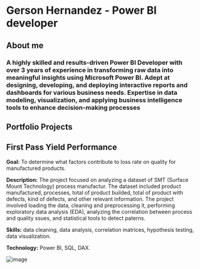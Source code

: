 # Gerson Hernandez - Power BI developer
## About me
### A highly skilled and results-driven Power BI Developer with over 3 years of experience in transforming raw data into meaningful insights using Microsoft Power BI. Adept at designing, developing, and deploying interactive reports and dashboards for various business needs. Expertise in data modeling, visualization, and applying business intelligence tools to enhance decision-making processes

## Portfolio Projects
## First Pass Yield Performance

**Goal:** To determine what factors contribute to loss rate on quality for manufactured products.

**Description:** The project focused on analyzing a dataset of SMT (Surface Mount Technology) process manufactur. The dataset included product manufactured, processes, total of product builded, total of product with defects, kind of defects, and other relevant information. The project involved loading the data, cleaning and preprocessing it, performing exploratory data analysis (EDA), analyzing the correlation between process and quality ssues, and statistical tools to detect paterns.

**Skills:** data cleaning, data analysis, correlation matrices, hypothesis testing, data visualization.

**Technology:** Power BI, SQL, DAX.

![image](https://github.com/user-attachments/assets/b02dfe11-e886-4e77-bca8-9cfa81adc65d)

